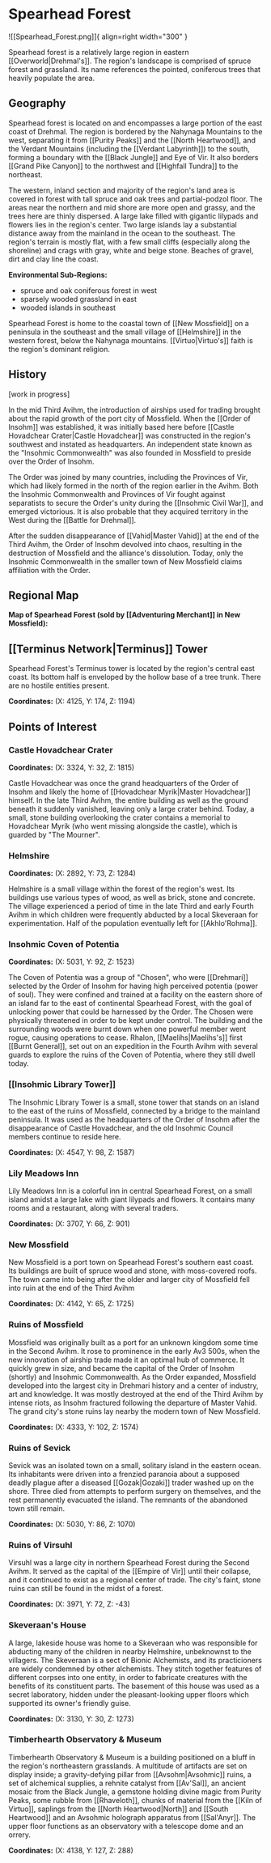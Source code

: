 # Spearhead Forest

![[Spearhead_Forest.png]]{ align=right width="300" }

Spearhead forest is a relatively large region in eastern [[Overworld|Drehmal's]]. The region's landscape is comprised of spruce forest and grassland. Its name references the pointed, coniferous trees that heavily populate the area.

## Geography

Spearhead forest is located on and encompasses a large portion of the east coast of Drehmal. The region is bordered by the Nahynaga Mountains to the west, separating it from [[Purity Peaks]] and the [[North Heartwood]], and the Verdant Mountains (including the [[Verdant Labyrinth]]) to the south, forming a boundary with the [[Black Jungle]] and Eye of Vir. It also borders [[Grand Pike Canyon]] to the northwest and [[Highfall Tundra]] to the northeast.

The western, inland section and majority of the region's land area is covered in forest with tall spruce and oak trees and partial-podzol floor. The areas near the northern and mid shore are more open and grassy, and the trees here are thinly dispersed. A large lake filled with gigantic lilypads and flowers lies in the region's center. Two large islands lay a substantial distance away from the mainland in the ocean to the southeast. The region's terrain is mostly flat, with a few small cliffs (especially along the shoreline) and crags with gray, white and beige stone. Beaches of gravel, dirt and clay line the coast.

**Environmental Sub-Regions:**
- spruce and oak coniferous forest in west
- sparsely wooded grassland in east
- wooded islands in southeast

Spearhead Forest is home to the coastal town of [[New Mossfield]] on a peninsula in the southeast and the small village of [[Helmshire]] in the western forest, below the Nahynaga mountains. [[Virtuo|Virtuo's]] faith is the region's dominant religion.

## History

[work in progress]

In the mid Third Avihm, the introduction of airships used for trading brought about the rapid growth of the port city of Mossfield. When the [[Order of Insohm]] was established, it was initially based here before [[Castle Hovadchear Crater|Castle Hovadchear]] was constructed in the region's southwest and instated as headquarters. An independent state known as the "Insohmic Commonwealth" was also founded in Mossfield to preside over the Order of Insohm.

The Order was joined by many countries, including the Provinces of Vir, which had likely formed in the north of the region earlier in the Avihm. Both the Insohmic Commonwealth and Provinces of Vir fought against separatists to secure the Order's unity during the [[Insohmic Civil War]], and emerged victorious. It is also probable that they acquired territory in the West during the [[Battle for Drehmal]].

After the sudden disappearance of [[Vahid|Master Vahid]] at the end of the Third Avihm, the Order of Insohm devolved into chaos, resulting in the destruction of Mossfield and the alliance's dissolution. Today, only the Insohmic Commonwealth in the smaller town of New Mossfield claims affiliation with the Order.

## Regional Map

**Map of Spearhead Forest (sold by [[Adventuring Merchant]] in New Mossfield):**

## [[Terminus Network|Terminus]] Tower

Spearhead Forest's Terminus tower is located by the region's central east coast. Its bottom half is enveloped by the hollow base of a tree trunk. There are no hostile entities present.

**Coordinates:** (X: 4125, Y: 174, Z: 1194)

## Points of Interest

### Castle Hovadchear Crater

**Coordinates:** (X: 3324, Y: 32, Z: 1815)

Castle Hovadchear was once the grand headquarters of the Order of Insohm and likely the home of [[Hovadchear Myrik|Master Hovadchear]] himself. In the late Third Avihm, the entire building as well as the ground beneath it suddenly vanished, leaving only a large crater behind. Today, a small, stone building overlooking the crater contains a memorial to Hovadchear Myrik (who went missing alongside the castle), which is guarded by "The Mourner".

### Helmshire

**Coordinates:** (X: 2892, Y: 73, Z: 1284)

Helmshire is a small village within the forest of the region's west. Its buildings use various types of wood, as well as brick, stone and concrete. The village experienced a period of time in the late Third and early Fourth Avihm in which children were frequently abducted by a local Skeveraan for experimentation. Half of the population eventually left for [[Akhlo'Rohma]].

### Insohmic Coven of Potentia

**Coordinates:** (X: 5031, Y: 92, Z: 1523)

The Coven of Potentia was a group of "Chosen", who were [[Drehmari]] selected by the Order of Insohm for having high perceived potentia (power of soul). They were confined and trained at a facility on the eastern shore of an island far to the east of continental Spearhead Forest, with the goal of unlocking power that could be harnessed by the Order. The Chosen were physically threatened in order to be kept under control. The building and the surrounding woods were burnt down when one powerful member went rogue, causing operations to cease. Rhalon, [[Maelihs|Maelihs's]] first [[Burnt General]], set out on an expedition in the Fourth Avihm with several guards to explore the ruins of the Coven of Potentia, where they still dwell today.

### [[Insohmic Library Tower]]

The Insohmic Library Tower is a small, stone tower that stands on an island to the east of the ruins of Mossfield, connected by a bridge to the mainland peninsula. It was used as the headquarters of the Order of Insohm after the disappearance of Castle Hovadchear, and the old Insohmic Council members continue to reside here.

**Coordinates:** (X: 4547, Y: 98, Z: 1587)

### Lily Meadows Inn

Lily Meadows Inn is a colorful inn in central Spearhead Forest, on a small island amidst a large lake with giant lilypads and flowers. It contains many rooms and a restaurant, along with several traders.

**Coordinates:** (X: 3707, Y: 66, Z: 901)

### New Mossfield

New Mossfield is a port town on Spearhead Forest's southern east coast. Its buildings are built of spruce wood and stone, with moss-covered roofs. The town came into being after the older and larger city of Mossfield fell into ruin at the end of the Third Avihm

**Coordinates:** (X: 4142, Y: 65, Z: 1725)

### Ruins of Mossfield

Mossfield was originally built as a port for an unknown kingdom some time in the Second Avihm. It rose to prominence in the early Av3 500s, when the new innovation of airship trade made it an optimal hub of commerce. It quickly grew in size, and became the capital of the Order of Insohm (shortly) and Insohmic Commonwealth. As the Order expanded, Mossfield developed into the largest city in Drehmari history and a center of industry, art and knowledge. It was mostly destroyed at the end of the Third Avihm by intense riots, as Insohm fractured following the departure of Master Vahid. The grand city's stone ruins lay nearby the modern town of New Mossfield.

**Coordinates:** (X: 4333, Y: 102, Z: 1574)

### Ruins of Sevick

Sevick was an isolated town on a small, solitary island in the eastern ocean. Its inhabitants were driven into a frenzied paranoia about a supposed deadly plague after a diseased [[Gozak|Gozaki]] trader washed up on the shore. Three died from attempts to perform surgery on themselves, and the rest permanently evacuated the island. The remnants of the abandoned town still remain.

**Coordinates:** (X: 5030, Y: 86, Z: 1070)

### Ruins of Virsuhl

Virsuhl was a large city in northern Spearhead Forest during the Second Avihm. It served as the capital of the [[Empire of Vir]] until their collapse, and it continued to exist as a regional center of trade. The city's faint, stone ruins can still be found in the midst of a forest.

**Coordinates:** (X: 3971, Y: 72, Z: -43)

### Skeveraan's House

A large, lakeside house was home to a Skeveraan who was responsible for abducting many of the children in nearby Helmshire, unbeknownst to the villagers. The Skeveraan is a sect of Bionic Alchemists, and its practicioners are widely condemned by other alchemists. They stitch together features of different corpses into one entity, in order to fabricate creatures with the benefits of its constituent parts. The basement of this house was used as a secret laboratory, hidden under the pleasant-looking upper floors which supported its owner's friendly guise. 

**Coordinates:** (X: 3130, Y: 30, Z: 1273)

### Timberhearth Observatory & Museum

Timberhearth Observatory & Museum is a building positioned on a bluff in the region's northeastern grasslands. A multitude of artifacts are set on display inside; a gravity-defying pillar from [[Avsohm|Avsohmic]] ruins, a set of alchemical supplies, a rehnite catalyst from [[Av'Sal]], an ancient mosaic from the Black Jungle, a gemstone holding divine magic from Purity Peaks, some rubble from [[Rhaveloth]], chunks of material from the [[Kiln of Virtuo]], saplings from the [[North Heartwood|North]] and [[South Heartwood]] and an Avsohmic holograph apparatus from [[Sal'Anyr]]. The upper floor functions as an observatory with a telescope dome and an orrery.

**Coordinates:** (X: 4138, Y: 127, Z: 288)
